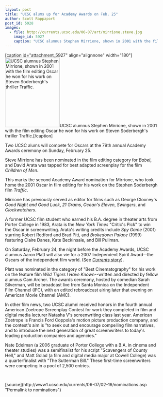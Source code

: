 ```yaml
---
layout: post
title: "UCSC alums up for Academy Awards on Feb. 25"
author: Scott Rappaport
post_id: 5928
images:
  - file: http://currents.ucsc.edu/06-07/art/mirrione.steve.jpg
    image_id: 5927
    caption: "UCSC alumnus Stephen Mirrione, shown in 2001 with the film editing Oscar he won for his work on Steven Soderbergh's thriller Traffic."
---
```


[caption id="attachment_5927" align="alignnone" width="180"]<a href="http://localhost/mysite/wp-content/uploads/2007/02/mirrione.steve.jpg"><img class="size-full wp-image-5927" src="http://localhost/mysite/wp-content/uploads/2007/02/mirrione.steve.jpg" alt="UCSC alumnus Stephen Mirrione, shown in 2001 with the film editing Oscar he won for his work on Steven Soderbergh's thriller Traffic." width="180" height="228" /></a>UCSC alumnus Stephen Mirrione, shown in 2001 with the film editing Oscar he won for his work on Steven Soderbergh's thriller Traffic.[/caption]
<a name="content" id="content"></a>
<p>
  Two UCSC alums will compete for Oscars at the 79th annual Academy Awards ceremony on Sunday, February 25.
</p>
<p>
  Steve Mirrione has been nominated in the film editing category for <i>Babel</i>, and David Arata was tapped for best adapted screenplay for the film <i>Children of Men</i>.
</p>
<p>
  This marks the second Academy Award nomination for Mirrione, who took home the 2001 Oscar in film editing for his work on the Stephen Soderbergh film <i>Traffic</i>.
</p>
<p>
  Mirrione has previously served as editor for films such as George Clooney's <i>Good Night and Good Luck</i>, <i>21 Grams</i>, <i>Ocean's Eleven</i>, <i>Swingers</i>, and <i>Clockwatchers</i>.
</p>
<p>
  A former UCSC film student who earned his B.A. degree in theater arts from Porter College in 1983, Arata is the <i>New York Times</i> "Critic's Pick" to win the Oscar in screenwriting. Arata's writing credits include <i>Spy Game</i> (2001) starring Robert Redford and Brad Pitt, and <i>Brokedown Palace</i> (1999) featuring Claire Danes, Kate Beckinsale, and Bill Pullman.
</p>
<p>
  On Saturday, February 24, the night before the Academy Awards, UCSC alumnus Aaron Platt will also vie for a 2007 Independent Spirit Award--the Oscars of the independent film world. (See <a href="http://currents.ucsc.edu/06-07/02-05/film.asp"><i>Currents</i> story</a>).
</p>
<p>
  Platt was nominated in the category of "Best Cinematography" for his work on the feature film <i>Wild Tigers I Have Known</i>--written and directed by fellow alumnus Cam Archer. The awards ceremony, hosted by comedian Sarah Silverman, will be broadcast live from Santa Monica on the Independent Film Channel (IFC), with an edited rebroadcast airing later that evening on American Movie Channel (AMC).
</p>
<p>
  In other film news, two UCSC alumni received honors in the fourth annual American Zoetrope Screenplay Contest for work they completed in film and digital media lecturer Natasha V's screenwriting class last year. American Zoetrope is Francis Ford Coppola's motion picture production company, and the contest's aim is "to seek out and encourage compelling film narratives, and to introduce the next generation of great screenwriters to today's leading production companies and agencies."
</p>
<p>
  Nate Edelman (a 2006 graduate of Porter College with a B.A. in cinema and theater studies) was a semifinalist for his script "Scavengers of County Hell," and Matt Golad (a film and digital media major at Cowell College) was a quarterfinalist with "The Sutterman Bill." These first-time screenwriters were competing in a pool of 2,500 entries.
</p>
<p>
  <br>
</p>
[source](http://www1.ucsc.edu/currents/06-07/02-19/nominations.asp "Permalink to nominations")

